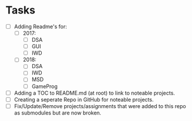 # Tasks

- [ ] Adding Readme's for:
  - [ ] 2017:
    - [ ] DSA
    - [ ] GUI
    - [ ] IWD
  - [ ] 2018:
    - [ ] DSA
    - [ ] IWD
    - [ ] MSD
    - [ ] GameProg
- [ ] Adding a TOC to README.md (at root) to link to noteable projects.
- [ ] Creating a seperate Repo in GitHub for noteable projects.
- [ ] Fix/Update/Remove projects/assignments that were added to this repo as submodules but are now broken. 
